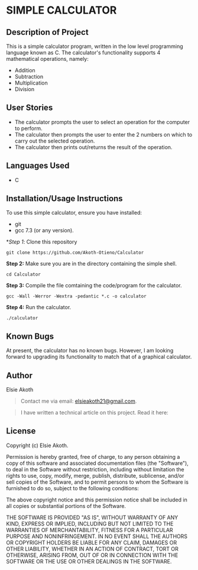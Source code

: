 # SIMPLE CALCULATOR

## Description of Project
This is a simple calculator program, written in the low level programming language known as C.
The calculator's functionality supports 4 mathematical operations, namely:
* Addition
* Subtraction
* Multiplication
* Division

## User Stories
* The calculator prompts the user to select an operation for the computer to perform.
* The calculator then prompts the user to enter the 2 numbers on which to carry out the selected operation.
* The calculator then prints out/returns the result of the operation.

## Languages Used
* C

## Installation/Usage Instructions
To use this simple calculator, ensure you have installed:
* git
* gcc 7.3 (or any version).

**Step 1*: Clone this repository
````
git clone https://github.com/Akoth-Otieno/Calculator
````

**Step 2:** Make sure you are in the directory containing the simple shell.
````
cd Calculator
````


**Step 3:** Compile the file comtaining the code/program for the calculator.
````
gcc -Wall -Werror -Wextra -pedantic *.c -o calculator
````

**Step 4:** Run the calculator.
````
./calculator
````

## Known Bugs
At present, the calculator has no known bugs. However, I am looking forward to upgrading its functionality to match that of a graphical calculator.

## Author
Elsie Akoth 
> Contact me via email: elsieakoth21@gmail.com.

> I have written a technical article on this project. Read it here:

## License
Copyright (c) Elsie Akoth.

Permission is hereby granted, free of charge, to any person obtaining a copy of this software and associated documentation files (the "Software"), to deal in the Software without restriction, including without limitation the rights to use, copy, modify, merge, publish, distribute, sublicense, and/or sell copies of the Software, and to permit persons to whom the Software is furnished to do so, subject to the following conditions:

The above copyright notice and this permission notice shall be included in all copies or substantial portions of the Software.

THE SOFTWARE IS PROVIDED "AS IS", WITHOUT WARRANTY OF ANY KIND, EXPRESS OR IMPLIED, INCLUDING BUT NOT LIMITED TO THE WARRANTIES OF MERCHANTABILITY, FITNESS FOR A PARTICULAR PURPOSE AND NONINFRINGEMENT. IN NO EVENT SHALL THE AUTHORS OR COPYRIGHT HOLDERS BE LIABLE FOR ANY CLAIM, DAMAGES OR OTHER LIABILITY, WHETHER IN AN ACTION OF CONTRACT, TORT OR OTHERWISE, ARISING FROM, OUT OF OR IN CONNECTION WITH THE SOFTWARE OR THE USE OR OTHER DEALINGS IN THE SOFTWARE.
